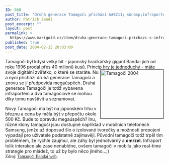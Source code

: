 ```yaml
---
ID: 860
post_title: 'Druhá generace Tamagoči přichází &#8211; s&nbsp;infraportem'
author: Patrick Zandl
post_excerpt: ""
layout: post
permalink: >
  https://www.marigold.cz/item/druha-generace-tamagoci-prichazi-s-infraportem
published: true
post_date: 2004-02-15 20:03:00
---
```

<P>Tamagoči byl kdysi velký hit - japonský hračkářský gigant Bandai jich od roku 1996 prodal přes 40 milionů kusů. Princip hry je jednoduchý - máte svoje digitální zvířátko, o které se <IMG height=155 alt="Tamagoči 2004" src="/wp-content/uploads/tamagotchi2004.jpg" width=200 align=right border=1>staráte. Nu a nyní přichází druhá generace Tamagoči a znovu se jí předpovídá megaúspěch. Druhá generace Tamagoči je totiž vybavena infraportem a dva tamagočiové se mohou díky tomu navštívit a seznamovat. </P>
<P>Nový Tamagoči má být na japonském trhu v březnu a cena by měla být v přepočtu okolo 500 Kč. Bude to opravdu megaúspěch? Inu, různé klony tamagoči jsou dostupné například v mobilních telefonech Samsung, jenže až doposud šlo o izolované tvorečky a možnosti propojení vypadají pro uživatele podstatně zajímavěji. Původní tamagoči totiž trpěl tím problémem, že rychle zaujmul, ale záhy byl jednotvárný a <STRONG>omrzel.</STRONG> Infraport tolik interakce ale zase nenabídne, ovšem tamagoči v mobilu jako real-time strategie pro mládež, to už by bylo něco jiného...;) <FONT face=Times><BR>Zdroj: <A href="http://tamagotch.channel.or.jp/" target=_blank>Tamagoči Bandai web</A>.</FONT></P>